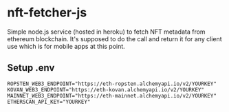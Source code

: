 # nft-fetcher-js

Simple node.js service (hosted in heroku) to fetch NFT metadata from ethereum blockchain. It's supposed to do the call and return it for any client use which is for mobile apps at this point.

## Setup .env

```
ROPSTEN_WEB3_ENDPOINT="https://eth-ropsten.alchemyapi.io/v2/YOURKEY"
KOVAN_WEB3_ENDPOINT="https://eth-kovan.alchemyapi.io/v2/YOURKEY"
MAINNET_WEB3_ENDPOINT="https://eth-mainnet.alchemyapi.io/v2/YOURKEY"
ETHERSCAN_API_KEY="YOURKEY"
```
